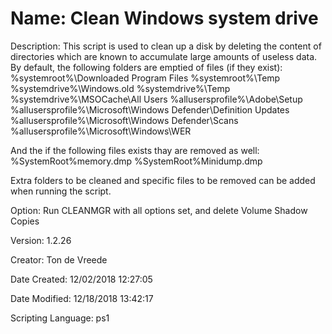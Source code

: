 ﻿# Name: Clean Windows system drive

Description: This script is used to clean up a disk by deleting the content of directories which are known to accumulate large amounts of useless data. By default, the following folders are emptied of files (if they exist):
%systemroot%\Downloaded Program Files
%systemroot%\Temp
%systemdrive%\Windows.old
%systemdrive%\Temp
%systemdrive%\MSOCache\All Users
%allusersprofile%\Adobe\Setup
%allusersprofile%\Microsoft\Windows Defender\Definition Updates
%allusersprofile%\Microsoft\Windows Defender\Scans
%allusersprofile%\Microsoft\Windows\WER

And the if the following files exists thay are removed as well:
%SystemRoot%memory.dmp
%SystemRoot%Minidump.dmp

Extra folders to be cleaned and specific files to be removed can be added when running the script.

Option: Run CLEANMGR with all options set, and delete Volume Shadow Copies

Version: 1.2.26

Creator: Ton de Vreede

Date Created: 12/02/2018 12:27:05

Date Modified: 12/18/2018 13:42:17

Scripting Language: ps1

